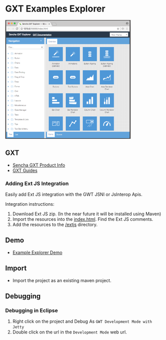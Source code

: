 # GXT Examples Explorer

<img src='./theapp.png' width='400px' />

## GXT 

* [Sencha GXT Product Info](https://www.sencha.com/products/gxt/)
* [GXT Guides](http://docs.sencha.com/gxt/4.x/)

### Adding Ext JS Integration
Easily add Ext JS integration with the GWT JSNI or JsInterop Apis.

Integration instructions:
1. Download Ext JS zip. (In the near future it will be installed using Maven)
2. Import the resources into the [index.html](https://github.com/sencha/gxt-demo-explorer/blob/master/src/main/webapp/index.html). Find the Ext JS comments.
3. Add the resources to the [/extjs](https://github.com/sencha/gxt-demo-explorer/tree/master/src/main/webapp/extjs) directory. 

## Demo

* [Example Explorer Demo](http://examples.sencha.com/gxt/latest)

## Import

* Import the project as an existing maven project. 

## Debugging

### Debugging in Eclipse

1. Right click on the project and Debug As `GWT Development Mode with Jetty`
2. Double click on the url in the `Development Mode` web url.  
